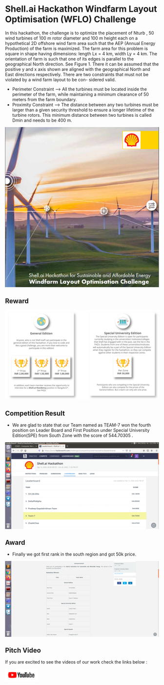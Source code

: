 
# Shell.ai Hackathon Windfarm Layout Optimisation (WFLO) Challenge

In this hackathon, the challenge is to optimize the placement of Nturb , 50 wind turbines of 100 m rotor diameter and 100 m height each on a hypothetical 2D offshore wind farm area such that the AEP (Annual Energy Production) of the farm is maximized. The farm area for this problem is square in shape having dimensions: length Lx = 4 km, width Ly = 4 km. The orientation of farm is such that one of its edges is parallel to the geographical North direction. See Figure 1. There it can be assumed that the positive y and x axis shown are aligned with the geographical North and East directions respectively. There are two constraints that must not be violated by a wind farm layout to be con- sidered valid.

- Perimeter Constraint --> All the turbines must be located inside the perimeter of the farm, while maintaining a minimum clearance of 50 meters from the farm boundary.
- Proximity Constraint --> The distance between any two turbines must be larger than a given security threshold to ensure a longer lifetime of the turbine rotors. This minimum distance between two turbines is called Dmin and needs to be 400 m.

![Hackathon](https://github.com/Akash54-AS/Shell.ai-Hackathon-Windfarm-Layout-Optimisation-WFLO-Challenge/blob/master/shell_ai_Hackthon.png)



## Reward

![Reward](https://github.com/Akash54-AS/Shell.ai-Hackathon-Windfarm-Layout-Optimisation-WFLO-Challenge/blob/master/reward.png)


## Competition Result
- We are glad to state that our Team named as TEAM-7 won the fourth position on Leader Board and First Position under Special University Edition(SPE) from South Zone with the score of 544.70305 .


![Result](https://github.com/Akash54-AS/Shell.ai-Hackathon-Windfarm-Layout-Optimisation-WFLO-Challenge/blob/master/private_LeaderBoard.png)

## Award
- Finally we got first rank in the south region and got 50k  price.


![Award](https://github.com/Akash54-AS/Shell.ai-Hackathon-Windfarm-Layout-Optimisation-WFLO-Challenge/blob/master/results.png)
## Pitch Video
If you are excited to see the videos of our work check the links below :


[![Youtube Video](https://github.com/Akash54-AS/Akash54-AS/blob/main/youtube.png)](https://youtu.be/Re0xdlgJrRg)


